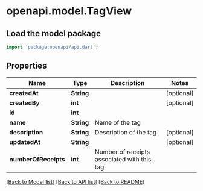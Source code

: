 # openapi.model.TagView

## Load the model package
```dart
import 'package:openapi/api.dart';
```

## Properties
Name | Type | Description | Notes
------------ | ------------- | ------------- | -------------
**createdAt** | **String** |  | [optional] 
**createdBy** | **int** |  | [optional] 
**id** | **int** |  | 
**name** | **String** | Name of the tag | 
**description** | **String** | Description of the tag | [optional] 
**updatedAt** | **String** |  | [optional] 
**numberOfReceipts** | **int** | Number of receipts associated with this tag | 

[[Back to Model list]](../README.md#documentation-for-models) [[Back to API list]](../README.md#documentation-for-api-endpoints) [[Back to README]](../README.md)


